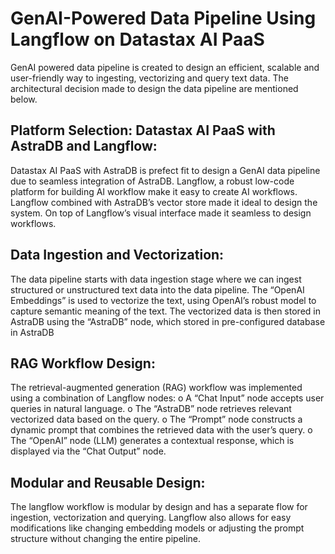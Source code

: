 # GenAI-Powered Data Pipeline Using Langflow on Datastax AI PaaS

GenAI powered data pipeline is created to design an efficient, scalable and user-friendly way to ingesting, vectorizing and query text data. The architectural decision made to design the data pipeline are mentioned below.

## Platform Selection: Datastax AI PaaS with AstraDB and Langflow:
Datastax AI PaaS with AstraDB is prefect fit to design a GenAI data pipeline due to seamless integration of AstraDB. Langflow, a robust low-code platform for building AI workflow make it easy to create AI workflows. Langflow combined with AstraDB’s vector store made it ideal to design the system. On top of Langflow’s visual interface made it seamless to design workflows.

## Data Ingestion and Vectorization:
The data pipeline starts with data ingestion stage where we can ingest structured or unstructured text data into the data pipeline. The “OpenAI Embeddings” is used to vectorize the text, using OpenAI’s robust model to capture semantic meaning of the text. The vectorized data is then stored in AstraDB using the “AstraDB” node, which stored in pre-configured database in AstraDB

## RAG Workflow Design:
The retrieval-augmented generation (RAG) workflow was implemented using a combination of Langflow nodes: 
o	A “Chat Input” node accepts user queries in natural language.
o	The “AstraDB” node retrieves relevant vectorized data based on the query.
o	The “Prompt” node constructs a dynamic prompt that combines the retrieved data with the user’s query.
o	The “OpenAI” node (LLM) generates a contextual response, which is displayed via the “Chat Output” node.

## Modular and Reusable Design: 
The langflow workflow is modular by design  and has a separate flow for ingestion, vectorization and querying. Langflow also allows for easy modifications like changing embedding models or adjusting the prompt structure without changing the entire pipeline. 
